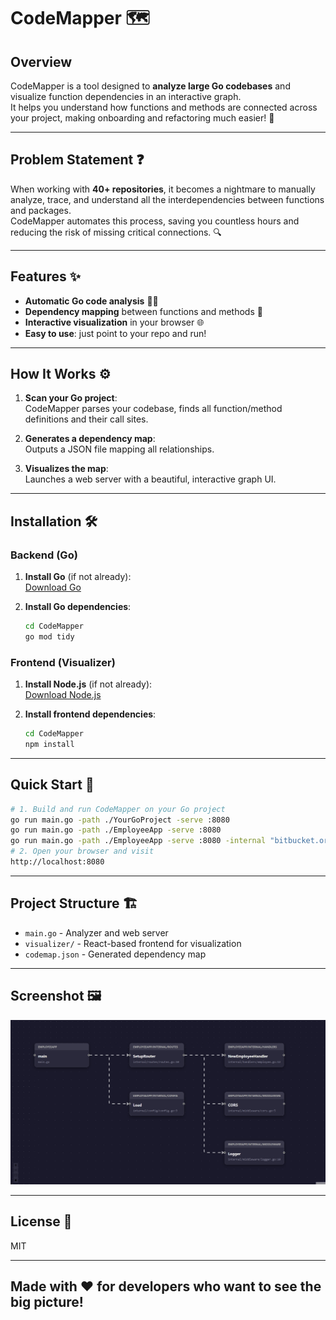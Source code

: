# CodeMapper 🗺️

## Overview

CodeMapper is a tool designed to **analyze large Go codebases** and visualize function dependencies in an interactive graph.  
It helps you understand how functions and methods are connected across your project, making onboarding and refactoring much easier! 🚀

---

## Problem Statement ❓

When working with **40+ repositories**, it becomes a nightmare to manually analyze, trace, and understand all the interdependencies between functions and packages.  
CodeMapper automates this process, saving you countless hours and reducing the risk of missing critical connections. 🔍

---

## Features ✨

- **Automatic Go code analysis** 🧑‍💻
- **Dependency mapping** between functions and methods 🔗
- **Interactive visualization** in your browser 🌐
- **Easy to use**: just point to your repo and run!

---

## How It Works ⚙️

1. **Scan your Go project**:  
   CodeMapper parses your codebase, finds all function/method definitions and their call sites.

2. **Generates a dependency map**:  
   Outputs a JSON file mapping all relationships.

3. **Visualizes the map**:  
   Launches a web server with a beautiful, interactive graph UI.

---

## Installation 🛠️

### Backend (Go)

1. **Install Go** (if not already):  
   [Download Go](https://go.dev/dl/)

2. **Install Go dependencies**:  
   ```bash
   cd CodeMapper
   go mod tidy
   ```

### Frontend (Visualizer)

1. **Install Node.js** (if not already):  
   [Download Node.js](https://nodejs.org/)

2. **Install frontend dependencies**:  
   ```bash
   cd CodeMapper
   npm install
   ```

---

## Quick Start 🚦

```bash
# 1. Build and run CodeMapper on your Go project
go run main.go -path ./YourGoProject -serve :8080
go run main.go -path ./EmployeeApp -serve :8080
go run main.go -path ./EmployeeApp -serve :8080 -internal "bitbucket.org/yourorg,github.com/yourcompany"
# 2. Open your browser and visit
http://localhost:8080
```

---

## Project Structure 🏗️

- `main.go` - Analyzer and web server
- `visualizer/` - React-based frontend for visualization
- `codemap.json` - Generated dependency map

---
## Screenshot 🖼️

![CodeMapper Screenshot](https://github.com/chinmay-sawant/CodeMapper/blob/master/screenshot/image1.png)

---
## License 📄

MIT

---

## Made with ❤️ for developers who want to see the big picture!
